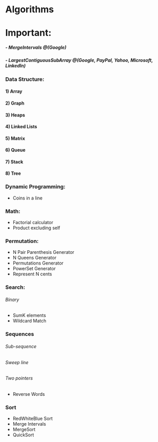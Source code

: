 # Algorithms

# Important:
##### - MergeIntervals @(Google)
##### - LargestContiguousSubArray @(Google, PayPal, Yahoo, Microsoft, LinkedIn)

### Data Structure:
#### 1) Array
#### 2) Graph
#### 3) Heaps
#### 4) Linked Lists
#### 5) Matrix
#### 6) Queue
#### 7) Stack
#### 8) Tree

### Dynamic Programming:
- Coins in a line

### Math:
- Factorial calculator
- Product excluding self

### Permutation:
- N Pair Parenthesis Generator
- N Queens Generator
- Permutations Generator
- PowerSet Generator
- Represent N cents

### Search:
###### Binary
- SumK elements
- Wildcard Match

### Sequences
###### Sub-sequence
###### Sweep line
###### Two pointers
- Reverse Words

### Sort
- RedWhiteBlue Sort
- Merge Intervals
- MergeSort
- QuickSort
